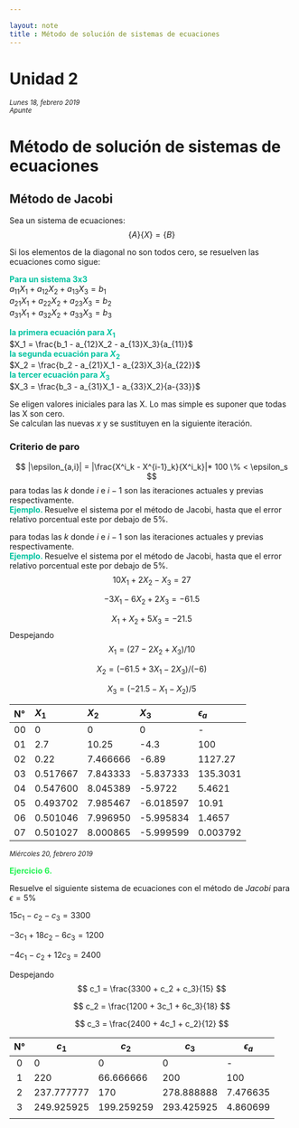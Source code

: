```yaml
---

layout: note
title : Método de solución de sistemas de ecuaciones
---
```

# Unidad 2
<small>*Lunes 18, febrero 2019  
Apunte*</small>

# Método de solución de sistemas de ecuaciones

## Método de Jacobi
Sea un sistema de ecuaciones:
$$
\{A\}\{X\} = \{B\}
$$

Si los elementos de la diagonal no son todos cero, se resuelven las ecuaciones como sigue:

<span style="color:#02c3a0; font-weight:bold;"> Para un sistema 3x3</span>  
$a_{11}X_1 + a_{12}X_2 + a_{13}X_3 = b_1$  
$a_{21}X_1 + a_{22}X_2 + a_{23}X_3 = b_2$  
$a_{31}X_1 + a_{32}X_2 + a_{33}X_3 = b_3$  

<span style="color:#02c3a0; font-weight:bold;"> la primera ecuación para $X_1$</span>  
$X_1 = \frac{b_1 - a_{12}X_2 - a_{13}X_3}{a_{11}}$  
<span style="color:#02c3a0; font-weight:bold;"> la segunda ecuación para $X_2$</span>  
$X_2 = \frac{b_2 - a_{21}X_1 - a_{23}X_3}{a_{22}}$  
<span style="color:#02c3a0; font-weight:bold;"> la tercer ecuación para $X_3$</span>  
$X_3 = \frac{b_3 - a_{31}X_1 - a_{33}X_2}{a-{33}}$

Se eligen valores iniciales para las X. Lo mas simple es suponer que todas las X son cero.  
Se calculan las nuevas $x$ y se sustituyen en la siguiente iteración.

### Criterio de paro
$$
|\epsilon_{a,i}| = |\frac{X^i_k - X^{i-1}_k}{X^i_k}|* 100 \% < \epsilon_s
$$
para todas las $k$ donde $i$ e $i-1$ son las iteraciones actuales y previas respectivamente.  
<span style="color:#02c3a0; font-weight:bold;"> Ejemplo. </span> Resuelve el sistema por el método de Jacobi, hasta que el error relativo porcentual este por debajo de 5%.

para todas las $k$ donde $i$ e $i-1​$ son las iteraciones actuales y previas respectivamente.  
<span style="color:#02c3a0; font-weight:bold;"> Ejemplo. </span> Resuelve el sistema por el método de Jacobi, hasta que el error relativo porcentual este por debajo de 5%.
$$
10X_1 + 2X_2 - X_3 = 27
$$

$$
-3X_1 - 6X_2 + 2X_3 = -61.5
$$

$$
X_1 + X_2 + 5X_3 = -21.5
$$
Despejando  
$$
X_1 = (27 - 2X_2 + X_3) / 10
$$

$$
X_2 = (-61.5 + 3X_1 - 2X_3) / (-6)
$$

$$
X_3 = (-21.5 - X_1 - X_2) / 5
$$


| N° | $X_1$ | $X_2$ | $X_3$ | $\epsilon_a$ |
| :- | :- | :- | :- | :- |
| 00 | 0 | 0 | 0 | - |
| 01 | 2.7 | 10.25 | -4.3 | 100 |
| 02 | 0.22 | 7.466666 | -6.89 | 1127.27 |
| 03 | 0.517667 | 7.843333 | -5.837333 | 135.3031 |
| 04 | 0.547600 | 8.045389 | -5.9722 | 5.4621 |
| 05 | 0.493702 | 7.985467 | -6.018597 | 10.91 |
| 06 | 0.501046 | 7.996950 | -5.995834 | 1.4657 |
| 07 | 0.501027 | 8.000865 | -5.999599 | 0.003792 |

<small>*Miércoles 20, febrero 2019*</small>

<span style='color:#23f453; font-weight:bold'>Ejercicio 6.</span>

Resuelve el siguiente sistema de ecuaciones con el método de *Jacobi* para $\epsilon = 5 \%$ 

$15c_1 - c_2 - c_3 = 3300$

$-3c_1 + 18c_2 -6c_3 = 1200​$

$-4c_1 - c_2 + 12c_3 = 2400$

Despejando
$$
c_1 = \frac{3300 + c_2 + c_3}{15}
$$

$$
c_2 = \frac{1200 + 3c_1 + 6c_3}{18}
$$

$$
c_3 = \frac{2400 + 4c_1 + c_2}{12}
$$

|  N°  | $c_1$      | $c_2$      | $c_3$      | $\epsilon_a$ |
| :--: | ---------- | ---------- | ---------- | ------------ |
|  0   | 0          | 0          | 0          | -            |
|  1   | 220        | 66.666666  | 200        | 100          |
|  2   | 237.777777 | 170        | 278.888888 | 7.476635     |
|  3   | 249.925925 | 199.259259 | 293.425925 | 4.860699     |
|      |            |            |            |              |




